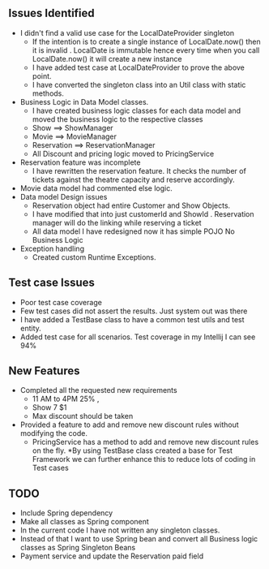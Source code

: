 ## Issues Identified
* I didn't find a valid use case for the LocalDateProvider singleton
    * If the intention is to create a single instance of LocalDate.now() then it is invalid . LocalDate is immutable hence every time when you call LocalDate.now() it will create a new instance
    * I have added test case at LocalDateProvider to prove the above point.
    * I have converted the singleton class into an Util class with static methods.
* Business Logic in Data Model classes.
    * I have created business logic classes for each data model and moved the business logic to the respective classes
    * Show ==> ShowManager
    * Movie ==> MovieManager
    * Reservation ==> ReservationManager
    * All Discount and pricing logic moved to PricingService
* Reservation feature was incomplete
    * I have rewritten the reservation feature. It checks the number of tickets against the theatre capacity and reserve accordingly.
* Movie data model had commented else logic. 
* Data model Design issues
    * Reservation object had entire Customer and Show Objects.
    * I have modified that into just customerId and ShowId . Reservation manager will do the linking while reserving a ticket
    * All data model I have redesigned now it has simple POJO No Business Logic
* Exception handling
    * Created custom Runtime Exceptions.
## Test case Issues
* Poor test case coverage
* Few test cases did not assert the results. Just system out was there
* I have added a TestBase class to have a common test utils and test entity.
* Added test case for all scenarios. Test coverage in my Intellij I can see 94%
## New Features
* Completed all the requested new requirements
    * 11 AM to 4PM 25% , 
    * Show 7 $1 
    * Max discount should be taken
* Provided a feature to add and remove new discount rules without modifying the code.
    * PricingService has a method to add and remove new discount rules on the fly.
*By using TestBase class created a base for Test Framework we can further enhance this to reduce lots of coding in Test cases
## TODO
* Include Spring dependency
* Make all classes as Spring component
* In the current code I have not written any singleton classes. 
* Instead of that I want to use Spring bean and convert all Business logic classes as Spring Singleton Beans
* Payment service and update the Reservation paid field

